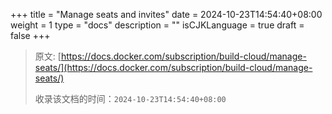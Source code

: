 +++
title = "Manage seats and invites"
date = 2024-10-23T14:54:40+08:00
weight = 1
type = "docs"
description = ""
isCJKLanguage = true
draft = false
+++

> 原文: [https://docs.docker.com/subscription/build-cloud/manage-seats/](https://docs.docker.com/subscription/build-cloud/manage-seats/)
>
> 收录该文档的时间：`2024-10-23T14:54:40+08:00`
